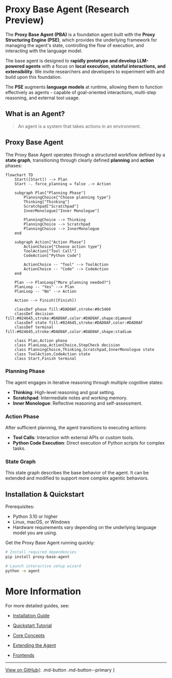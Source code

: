 # Proxy Base Agent (Research Preview)

The **Proxy Base Agent (PBA)** is a foundation agent built with the **Proxy Structuring Engine (PSE)**, which provides the underlying framework for managing the agent's state, controlling the flow of execution, and interacting with the language model.

The base agent is designed to **rapidly prototype and develop LLM-powered agents** with a focus on **local execution, stateful interactions, and extensibility**. We invite researchers and developers to experiment with and build upon this foundation.

The **PSE** augments **language models** at runtime, allowing them to function effectively as agents - capable of goal-oriented interactions, multi-step reasoning, and external tool usage.

## What is an Agent?

> An agent is a system that takes actions in an environment.

## Proxy Base Agent

The Proxy Base Agent operates through a structured workflow defined by a **state graph**, transitioning through clearly defined **planning** and **action** phases:

```mermaid
flowchart TD
    Start([Start]) --> Plan
    Start -. force_planning = false .-> Action

    subgraph Plan["Planning Phase"]
        PlanningChoice{"Choose planning type"}
        Thinking["Thinking"]
        Scratchpad["Scratchpad"]
        InnerMonologue["Inner Monologue"]

        PlanningChoice --> Thinking
        PlanningChoice --> Scratchpad
        PlanningChoice --> InnerMonologue
    end

    subgraph Action["Action Phase"]
        ActionChoice{"Choose action type"}
        ToolAction["Tool Call"]
        CodeAction["Python Code"]

        ActionChoice -- "Tool" --> ToolAction
        ActionChoice -- "Code" --> CodeAction
    end

    Plan --> PlanLoop{"More planning needed?"}
    PlanLoop -- "Yes" --> Plan
    PlanLoop -- "No" --> Action

    Action --> Finish([Finish])

    classDef phase fill:#DAD0AF,stroke:#0c5460
    classDef decision fill:#024645,stroke:#DAD0AF,color:#DAD0AF,shape:diamond
    classDef state fill:#024645,stroke:#DAD0AF,color:#DAD0AF
    classDef terminal fill:#024645,stroke:#DAD0AF,color:#DAD0AF,shape:stadium

    class Plan,Action phase
    class PlanLoop,ActionChoice,StepCheck decision
    class PlanningChoice,Thinking,Scratchpad,InnerMonologue state
    class ToolAction,CodeAction state
    class Start,Finish terminal
```

### Planning Phase

The agent engages in iterative reasoning through multiple cognitive states:

- **Thinking**: High-level reasoning and goal setting.
- **Scratchpad**: Intermediate notes and working memory.
- **Inner Monologue**: Reflective reasoning and self-assessment.

### Action Phase

After sufficient planning, the agent transitions to executing actions:

- **Tool Calls**: Interaction with external APIs or custom tools.
- **Python Code Execution**: Direct execution of Python scripts for complex tasks.

### State Graph

This state graph describes the base behavior of the agent.
It can be extended and modified to support more complex agentic behaviors.


## Installation & Quickstart

Prerequisites:

- Python 3.10 or higher
- Linux, macOS, or Windows
- Hardware requirements vary depending on the underlying language model you are using.

Get the Proxy Base Agent running quickly:

```bash
# Install required dependencies
pip install proxy-base-agent

# Launch interactive setup wizard
python -m agent
```

# More Information

For more detailed guides, see:

- [Installation Guide](getting-started/installation.md)
- [Quickstart Tutorial](getting-started/quickstart.md)

- [Core Concepts](concepts/index.md)
- [Extending the Agent](extending/index.md)
- [Frontends](frontends/index.md)

---

[View on GitHub](https://github.com/TheProxyCompany/proxy-base-agent){: .md-button .md-button--primary }

